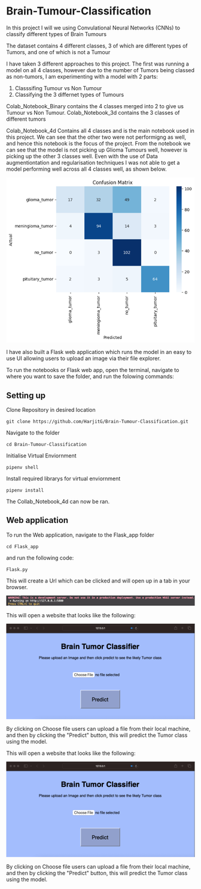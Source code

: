 # Brain-Tumour-Classification

In this project I will we using Convulational Neural Networks (CNNs) to classify different types of Brain Tumours

The dataset contains 4 different classes, 3 of which are different types of Tumors, and one of which is not a Tumour

I have taken 3 different approaches to this project. The first was running a model on all 4 classes, however due to the number of Tumors being classed as non-tumors, I am experimenting with a model with 2 parts:
1) Classsifing Tumour vs Non Tumour
2) Classifying the 3 differnet types of Tumours

Colab_Notebook_Binary contains the 4 classes merged into 2 to give us Tumour vs Non Tumour. Colab_Notebook_3d contains the 3 classes of different tumors

Colab_Notebook_4d Contains all 4 classes and is the main notebook used in this project. We can see that the other two were not performigng as well, and hence this notebook is the focus of the project. From the notebook we can see that the model is not picking up Glioma Tumours well, however is picking up the other 3 classes well. Even with the use of Data augmentiontation and regularisation techniques I was not able to get a model performing well across all 4 classes well, as shown below.

![Confusion-Matix](/images/Confusion_matrix.png)

I have also built a Flask web application which runs the model in an easy to use UI allowing users to upload an image via their file explorer.

To run the notebooks or Flask web app, open the terminal, navigate to where you want to save the folder, and run the folowing commands:

## Setting up

Clone Repository in desired location
```shell
git clone https://github.com/HarjitG/Brain-Tumour-Classification.git
```
Navigate to the folder
```shell
cd Brain-Tumour-Classification
```

Initialise Virtual Enviornment
```shell
pipenv shell
```

Install required librarys for virtual enviornment
```shell
pipenv install
```

The Collab_Notebook_4d can now be ran.

## Web application

To run the Web application, navigate to the Flask_app folder
```shell
cd Flask_app
```
and run the following code:
```shell
Flask.py
```
 This will create a Url which can be clicked and will open up in a tab in your browser.

![Loading image](/images/loader.png)

This will open a website that looks like the following:

![Website](/images/website.png)

By clicking on Choose file users can upload a file from their local machine, and then by clicking the "Predict" button, this will predict the Tumor class using the model.

This will open a website that looks like the following:

![Website](/images/website.png)

By clicking on Choose file users can upload a file from their local machine, and then by clicking the "Predict" button, this will predict the Tumor class using the model.
